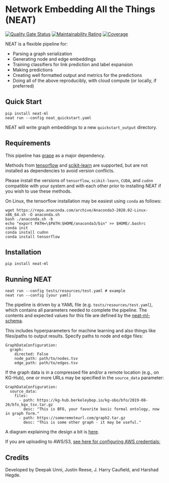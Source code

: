 # Network Embedding All the Things (NEAT)

[![Quality Gate Status](https://sonarcloud.io/api/project_badges/measure?project=Knowledge-Graph-Hub_NEAT&metric=alert_status)](https://sonarcloud.io/dashboard?id=Knowledge-Graph-Hub_NEAT) [![Maintainability Rating](https://sonarcloud.io/api/project_badges/measure?project=Knowledge-Graph-Hub_NEAT&metric=sqale_rating)](https://sonarcloud.io/dashboard?id=Knowledge-Graph-Hub_NEAT) [![Coverage](https://sonarcloud.io/api/project_badges/measure?project=Knowledge-Graph-Hub_NEAT&metric=coverage)](https://sonarcloud.io/dashboard?id=Knowledge-Graph-Hub_NEAT)

NEAT is a flexible pipeline for:

- Parsing a graph serialization
- Generating node and edge embeddings
- Training classifiers for link prediction and label expansion
- Making predictions
- Creating well formatted output and metrics for the predictions
- Doing all of the above reproducibly, with cloud compute (or locally, if preferred)

## Quick Start

```
pip install neat-ml
neat run --config neat_quickstart.yaml
```

NEAT will write graph embeddings to a new `quickstart_output` directory.

## Requirements

This pipeline has [grape](https://github.com/AnacletoLAB/grape) as a major dependency.

Methods from [tensorflow](https://github.com/tensorflow/tensorflow) and [scikit-learn](https://scikit-learn.org/stable/install.html) are supported, but are not installed as dependencies to avoid version conflicts.

Please install the versions of `tensorflow`, `scikit-learn`, `CUDA`, and `cudnn` compatible with your system and with each other prior to installing NEAT if you wish to use these methods.

On Linux, the tensorflow installation may be easiest using `conda` as follows:

```
wget https://repo.anaconda.com/archive/Anaconda3-2020.02-Linux-x86_64.sh -O anaconda.sh
bash ./anaconda.sh -b
echo "export PATH=\$PATH:$HOME/anaconda3/bin" >> $HOME/.bashrc
conda init
conda install cudnn
conda install tensorflow
```

## Installation

```
pip install neat-ml
```

## Running NEAT

```
neat run --config tests/resources/test.yaml # example
neat run --config [your yaml]
```

The pipeline is driven by a YAML file (e.g. `tests/resources/test.yaml`), which contains all parameters needed to complete the pipeline.
The contents and expected values for this file are defined by the [neat-ml-schema](https://github.com/Knowledge-Graph-Hub/neat-ml-schema).

This includes hyperparameters for machine learning and also things like files/paths to output results.
Specify paths to node and edge files:

```
GraphDataConfiguration:
  graph:
    directed: False
    node_path: path/to/nodes.tsv
    edge_path: path/to/edges.tsv
```

If the graph data is in a compressed file and/or a remote location (e.g., on KG-Hub), one or more URLs may be specified in the `source_data` parameter:

```
GraphDataConfiguration:
  source_data:
    files:
      - path: https://kg-hub.berkeleybop.io/kg-obo/bfo/2019-08-26/bfo_kgx_tsv.tar.gz
        desc: "This is BFO, your favorite basic formal ontology, now in graph form."
      - path: https://someremoteurl.com/graph2.tar.gz
        desc: "This is some other graph - it may be useful."

```

A diagram explaining the design a bit is [here](https://app.diagrams.net/#G1XLKYf9ZiBfWmjfAIeI9yYv_CycE8GmIQ).

If you are uploading to AWS/S3, [see here for configuring AWS credentials:](https://boto3.amazonaws.com/v1/documentation/api/latest/guide/credentials.html)

## Credits

Developed by Deepak Unni, Justin Reese, J. Harry Caufield, and Harshad Hegde.
